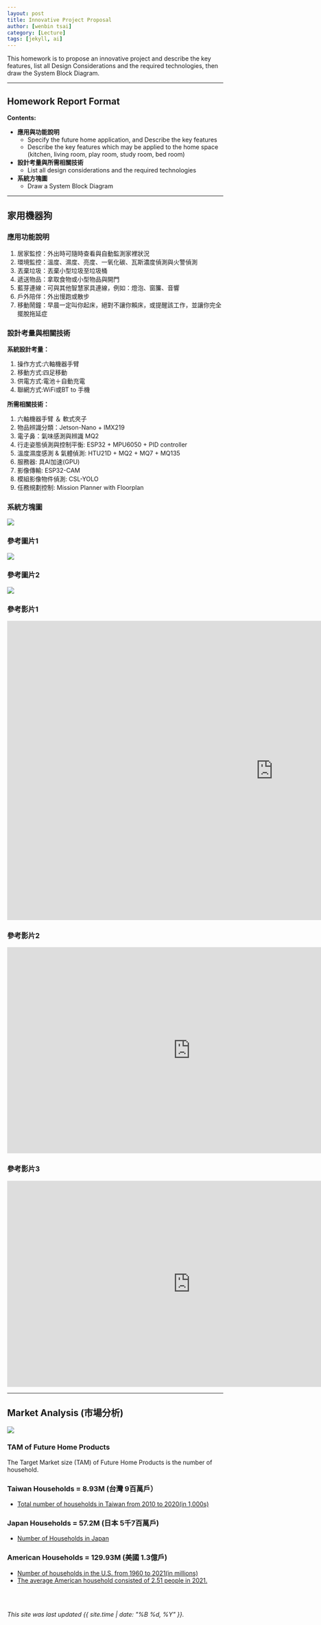 ```yaml
---
layout: post
title: Innovative Project Proposal
author: [wenbin tsai]
category: [Lecture]
tags: [jekyll, ai]
---
```


This homework is to propose an innovative project and describe the key features, list all Design Considerations and the required technologies, then draw the System Block Diagram.

---
## Homework Report Format
**Contents:**<br>
* **應用與功能說明**
  - Specify the future home application, and Describe the key features
  - Describe the key features which may be applied to the home space (kitchen, living room, play room, study room, bed room)
* **設計考量與所需相關技術**
  - List all design considerations and the required technologies
* **系統方塊圖**
  - Draw a System Block Diagram

---
## 家用機器狗

### 應用功能說明
1.  居家監控：外出時可隨時查看與自動監測家裡狀況
2.	環境監控：溫度、濕度、亮度、一氧化碳、瓦斯濃度偵測與火警偵測
3.	丟棄垃圾：丟棄小型垃圾至垃圾桶
4.	遞送物品：拿取食物或小型物品與開門
5.	藍芽連線：可與其他智慧家具連線，例如：燈泡、窗簾、音響
6.	戶外陪伴：外出慢跑或散步
7.	移動鬧鐘：早晨一定叫你起床，絕對不讓你賴床，或提醒該工作，並讓你完全擺脫拖延症


### 設計考量與相關技術
**系統設計考量：**<br>
1. 操作方式:六軸機器手臂 
2. 移動方式:四足移動
3. 供電方式:電池＋自動充電
4. 聯網方式:WiFi或BT to 手機

**所需相關技術：**
1. 六軸機器手臂 ＆ 軟式夾子
2. 物品辨識分類：Jetson-Nano + IMX219
3. 電子鼻：氣味感測與辨識 MQ2
4. 行走姿態偵測與控制平衡: ESP32 + MPU6050 + PID controller
5. 溫度濕度感測 & 氣體偵測: HTU21D + MQ2 + MQ7 + MQ135
6. 服務器: 具AI加速(GPU)
7. 影像傳輸: ESP32-CAM
8. 模組影像物件偵測: CSL-YOLO 
9. 任務規劃控制: Mission Planner with Floorplan

### 系統方塊圖
![](https://github.com/bin0819/MCU-project/blob/main/images/FDOG.jpg?raw=true)

### 參考圖片1
![](https://github.com/bin0819/MCU-project/blob/main/images/Boston-Dynamics_Spot.jpg?raw=true)

### 參考圖片2
![](https://github.com/bin0819/MCU-project/blob/main/images/C290fab68ddc8365ff3e4139142ae1e2.jpg?raw=true)

### 參考影片1
<iframe width="1239" height="697" src="https://www.youtube.com/embed/UAG_FBZJVJ8" title="Unbelievable  Robot Dance by Boston dynamics" frameborder="0" allow="accelerometer; autoplay; clipboard-write; encrypted-media; gyroscope; picture-in-picture; web-share" allowfullscreen></iframe>

### 參考影片2
<iframe width="853" height="480" src="https://www.youtube.com/embed/sbT0A7TsUJo" title="Robot Dog meets Real Dog  // Scrappy&#39;s Adventures" frameborder="0" allow="accelerometer; autoplay; clipboard-write; encrypted-media; gyroscope; picture-in-picture; web-share" allowfullscreen></iframe>

### 參考影片3
<iframe width="853" height="480" src="https://www.youtube.com/embed/ZXKhgC6LsjQ" title="Boston Dynamics @IMTS 2022" frameborder="0" allow="accelerometer; autoplay; clipboard-write; encrypted-media; gyroscope; picture-in-picture; web-share" allowfullscreen></iframe>

---
## Market Analysis (市場分析)
![](https://blog.hubspot.com/hs-fs/hubfs/tam-sam-som.png?width=1200&name=tam-sam-som.png)

### TAM of Future Home Products
The Target Market size (TAM) of Future Home Products is the number of household.<br>

### Taiwan Households = 8.93M (台灣 9百萬戶）
* [Total number of households in Taiwan from 2010 to 2020(in 1,000s)](https://www.statista.com/statistics/330804/taiwan-national-total-number-of-households/#:~:text=By%20the%20end%20of%202020,households%20in%20the%20previous%20year.)

### Japan Households = 57.2M (日本 5千7百萬戶)
* [Number of Households in Japan](https://www.helgilibrary.com/indicators/number-of-households/japan/) 

### American Households = 129.93M (美國 1.3億戶)
* [Number of households in the U.S. from 1960 to 2021(in millions)](https://www.statista.com/statistics/183635/number-of-households-in-the-us/)<br>
* [The average American household consisted of 2.51 people in 2021.](https://www.statista.com/statistics/183648/average-size-of-households-in-the-us/)<br>

<br> 
<br>

*This site was last updated {{ site.time | date: "%B %d, %Y" }}.*


